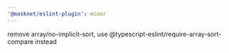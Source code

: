 ```yaml
---
'@masknet/eslint-plugin': minor
---
```


remove array/no-implicit-sort, use @typescript-eslint/require-array-sort-compare instead
